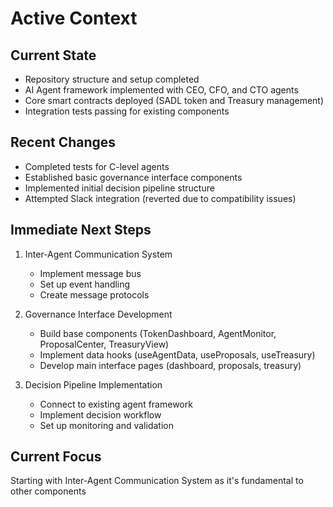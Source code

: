 # Active Context

## Current State
- Repository structure and setup completed
- AI Agent framework implemented with CEO, CFO, and CTO agents
- Core smart contracts deployed (SADL token and Treasury management)
- Integration tests passing for existing components

## Recent Changes
- Completed tests for C-level agents
- Established basic governance interface components
- Implemented initial decision pipeline structure
- Attempted Slack integration (reverted due to compatibility issues)

## Immediate Next Steps
1. Inter-Agent Communication System
   - Implement message bus
   - Set up event handling
   - Create message protocols

2. Governance Interface Development  
   - Build base components (TokenDashboard, AgentMonitor, ProposalCenter, TreasuryView)
   - Implement data hooks (useAgentData, useProposals, useTreasury)
   - Develop main interface pages (dashboard, proposals, treasury)

3. Decision Pipeline Implementation
   - Connect to existing agent framework
   - Implement decision workflow
   - Set up monitoring and validation

## Current Focus
Starting with Inter-Agent Communication System as it's fundamental to other components
